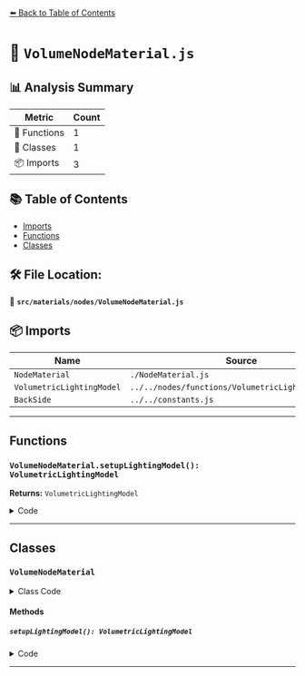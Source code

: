 [⬅️ Back to Table of Contents](../../../index.md)

# 📄 `VolumeNodeMaterial.js`

## 📊 Analysis Summary

| Metric | Count |
|--------|-------|
| 🔧 Functions | 1 |
| 🧱 Classes | 1 |
| 📦 Imports | 3 |

## 📚 Table of Contents

- [Imports](#imports)
- [Functions](#functions)
- [Classes](#classes)

## 🛠️ File Location:
📂 **`src/materials/nodes/VolumeNodeMaterial.js`**

## 📦 Imports

| Name | Source |
|------|--------|
| `NodeMaterial` | `./NodeMaterial.js` |
| `VolumetricLightingModel` | `../../nodes/functions/VolumetricLightingModel.js` |
| `BackSide` | `../../constants.js` |


---

## Functions

### `VolumeNodeMaterial.setupLightingModel(): VolumetricLightingModel`

**Returns:** `VolumetricLightingModel`

<details><summary>Code</summary>

```typescript
setupLightingModel() {

		return new VolumetricLightingModel();

	}
```
</details>


---

## Classes

### `VolumeNodeMaterial`

<details><summary>Class Code</summary>

```ts
class VolumeNodeMaterial extends NodeMaterial {

	static get type() {

		return 'VolumeNodeMaterial';

	}

	/**
	 * Constructs a new volume node material.
	 *
	 * @param {Object} [parameters] - The configuration parameter.
	 */
	constructor( parameters ) {

		super();

		/**
		 * This flag can be used for type testing.
		 *
		 * @type {boolean}
		 * @readonly
		 * @default true
		 */
		this.isVolumeNodeMaterial = true;

		/**
		 * Number of steps used for raymarching.
		 *
		 * @type {number}
		 * @default 25
		 */
		this.steps = 25;

		/**
		 * Offsets the distance a ray has been traveled through a volume.
		 * Can be used to implement dithering to reduce banding.
		 *
		 * @type {Node<float>}
		 * @default null
		 */
		this.offsetNode = null;

		/**
		 * Node used for scattering calculations.
		 *
		 * @type {Function|FunctionNode<vec4>}
		 * @default null
		 */
		this.scatteringNode = null;

		this.lights = true;

		this.transparent = true;
		this.side = BackSide;

		this.depthTest = false;
		this.depthWrite = false;

		this.setValues( parameters );

	}

	setupLightingModel() {

		return new VolumetricLightingModel();

	}

}
```
</details>

#### Methods

##### `setupLightingModel(): VolumetricLightingModel`

<details><summary>Code</summary>

```ts
setupLightingModel() {

		return new VolumetricLightingModel();

	}
```
</details>


---